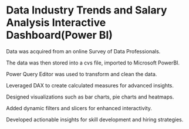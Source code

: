 # Data Industry Trends and Salary Analysis Interactive Dashboard(Power BI)

Data was acquired from an online Survey of Data Professionals.


The data was then stored into a cvs file, imported to Microsoft PowerBI.


Power Query Editor was used to transform and clean the data.


Leveraged DAX to create calculated measures for advanced insights.


Designed visualizations such as bar charts, pie charts and heatmaps.



Added dynamic filters and slicers for enhanced interactivity.


Developed actionable insights for skill development and hiring strategies.

